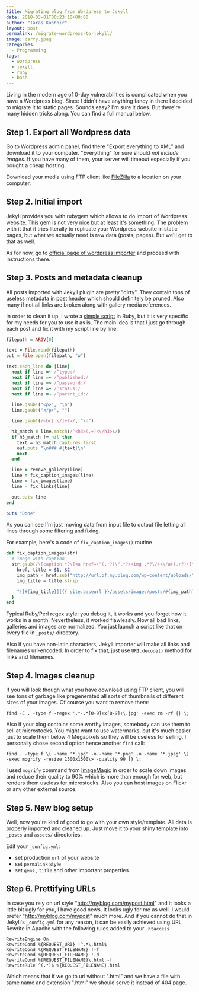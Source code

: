 ```yaml
---
title: Migrating blog from Wordpress to Jekyll
date: 2018-03-01T00:23:10+00:00
author: "Taras Kushnir"
layout: post
permalink: /migrate-wordpress-to-jekyll/
image: carry.jpeg
categories:
  - Programming
tags:
  - wordpress
  - jekyll
  - ruby
  - bash
---
```


Living in the modern age of 0-day vulnerabilities is complicated when you have a Wordpress blog. Since I didn't have anything fancy in there I decided to migrate it to static pages. Sounds easy? I'm sure it does. But there're many hidden tricks along. You can find a full manual below.

<!--more-->

## Step 1. Export all Wordpress data

Go to Wordpress admin panel, find there "Export everything to XML" and download it to your computer. "Everything" for sure should _not include images_. If you have many of them, your server will timeout especially if you bought a cheap hosting.

Download your media using FTP client like [FileZilla](https://filezilla-project.org/) to a location on your computer.

## Step 2. Initial import

Jekyll provides you with rubygem which allows to do import of Wordpress website. This gem is not very nice but at least it's something. The problem with it that it tries literally to replicate your Wordpress website in static pages, but what we actually need is raw data (posts, pages). But we'll get to that as well.

As for now, go to [official page of wordpress importer](http://import.jekyllrb.com/docs/wordpressdotcom/) and proceed with instructions there.

## Step 3. Posts and metadata cleanup

All posts imported with Jekyll plugin are pretty "dirty". They contain tons of useless metadata in post header which should definitely be pruned. Also many if not all links are broken along with gallery media references.

In order to clean it up, I wrote a [simple script](https://github.com/ribtoks/heap/blob/master/scripts/fix_jekyll_post.rb) in Ruby, but it is very specific for my needs for you to use it as is. The main idea is that I just go through each post and fix it with my script line by line:

```ruby
filepath = ARGV[0]

text = File.read(filepath)
out = File.open(filepath, "w")

text.each_line do |line|
  next if line =~ /^type:/
  next if line =~ /^published:/
  next if line =~ /^password:/
  next if line =~ /^status:/
  next if line =~ /^parent_id:/

  line.gsub!("<p>", "\n")
  line.gsub!("</p>", "")

  line.gsub!(/<br[ \/]+?>/, "\n")

  h3_match = line.match(/^<h3>(.+)<\/h3>$/)
  if h3_match != nil then
    text = h3_match.captures.first
    out.puts "\n### #{text}\n"
    next
  end

  line = remove_gallery(line)
  line = fix_caption_images(line)
  line = fix_images(line)
  line = fix_links(line)

  out.puts line
end

puts "Done"
```

As you can see I'm just moving data from input file to output file letting all lines through some filtering and fixing.

For example, here's a code of `fix_caption_images()` routine

```ruby
def fix_caption_images(str)
  # image with caption
  str.gsub(/\[caption.*?\]<a href=\"(.+?)\".*?><img .*?\/><\/a>(.+?)\[\/caption\]/) { |match|
    href, title = $1, $2
    img_path = href.sub("http://url.of.my.blog.com/wp-content/uploads/", "")
    img_title = title.strip

    "![#{img_title}]({{ site.baseurl }}/assets/images/posts/#{img_path})\n*#{img_title}*"
  }
end
```

Typical Ruby/Perl regex style: you debug it, it works and you forget how it works in a month. Nevertheless, it worked flawlessly. Now all bad links, galleries and images are normalized. You just launch a script like that on every file in `_posts/` directory.

Also if you have non-latin characters, Jekyll importer will make all links and filenames url-encoded. In order to fix that, just use `URI.decode()` method for links and filenames.

## Step 4. Images cleanup

If you will look though what you have download using FTP client, you will see tons of garbage like pregenerated all sorts of thumbnails of different sizes of your images. Of course you want to remove them:

```
find -E . -type f -regex '.*-.*[0-9]+x[0-9]+\.jpg' -exec rm -rf {} \;
```

Also if your blog contains some worthy images, somebody can use them to sell at microstocks. You might want to use watermarks, but it's much easier just to scale them below 4 Megapixels so they will be useless for selling. I personally chose second option hence another `find` call:

```
find . -type f \( -name '*.jpg' -o -name '*.png' -o -name '*.jpeg' \) -exec mogrify -resize 1500x1500\> -quality 90 {} \;
```

I used `mogrify` command from [ImageMagic](https://www.imagemagick.org) in order to scale down images and reduce their quality to 90% which is more than enough for web, but renders them useless for microstocks. Also you can host images on Flickr or any other external source.

## Step 5. New blog setup

Well, now you're kind of good to go with your own style/template. All data is properly imported and cleaned up. Just move it to your shiny template into `_posts` and `assets/` directories.

Edit your `_config.yml`:
* set production `url` of your website
* set `permalink` style
* set `gems` , `title` and other important properties

## Step 6. Prettifying URLs

In case you rely on url style "http://myblog.com/mypost.html" and it looks a little bit ugly for you, I have good news. It looks ugly for me as well. I would prefer "http://myblog.com/mypost" much more. And if you cannot do that in Jekyll's `_config.yml` for any reason, it can be easily achieved using URL Rewrite in Apache with the following rules added to your `.htaccess`

```
RewriteEngine On
RewriteCond %{REQUEST_URI} !^.*\.html$
RewriteCond %{REQUEST_FILENAME} !-f
RewriteCond %{REQUEST_FILENAME} !-d
RewriteCond %{REQUEST_FILENAME}\.html -f
RewriteRule ^(.*)$ %{REQUEST_FILENAME}.html
```

Which means that if we go to url without ".html" and we have a file with same name and extension ".html" we should serve it instead of 404 page.
